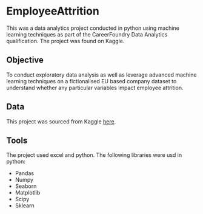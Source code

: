 # EmployeeAttrition

This was a data analytics project conducted in python using machine learning techniques as part of the CareerFoundry Data Analytics qualification. The project was found on Kaggle. 

## Objective

To conduct exploratory data analysis as well as leverage advanced machine learning techniques on a fictionalised EU based company dataset to understand whether any particular variables impact employee attrition. 

## Data
This project was sourced from Kaggle [here](https://www.kaggle.com/datasets/HRAnalyticRepository/employee-attrition-data).

## Tools
The project used excel and python. The following libraries were usd in python:
- Pandas
- Numpy
- Seaborn
- Matplotlib
- Scipy
- Sklearn 

